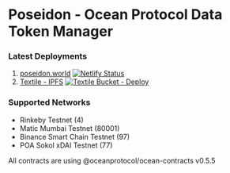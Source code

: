 # Poseidon  - Ocean Protocol Data Token Manager

### Latest Deployments

1. [poseidon.world](https://poseidon.world/) [![Netlify Status](https://api.netlify.com/api/v1/badges/60c92861-61a0-4d72-8d95-ab7e9b46a788/deploy-status)](https://poseidon.world/)
2. [Textile - IPFS](https://hub.textile.io/ipns/bafzbeif6vm3fxs222nkqfifikz6qfefoyvcsvx3vtcx46jmss3dw4narjy/index.html) [![Textile Bucket - Deploy](https://github.com/anudit/poseidon/workflows/Textile%20Bucket%20-%20Deploy/badge.svg)](https://hub.textile.io/ipns/bafzbeif6vm3fxs222nkqfifikz6qfefoyvcsvx3vtcx46jmss3dw4narjy/index.html)

### Supported Networks

  - Rinkeby Testnet (4)
  - Matic Mumbai Testnet (80001)
  - Binance Smart Chain Testnet (97)
  - POA Sokol xDAI Testnet (77)

All contracts are using @oceanprotocol/ocean-contracts v0.5.5
